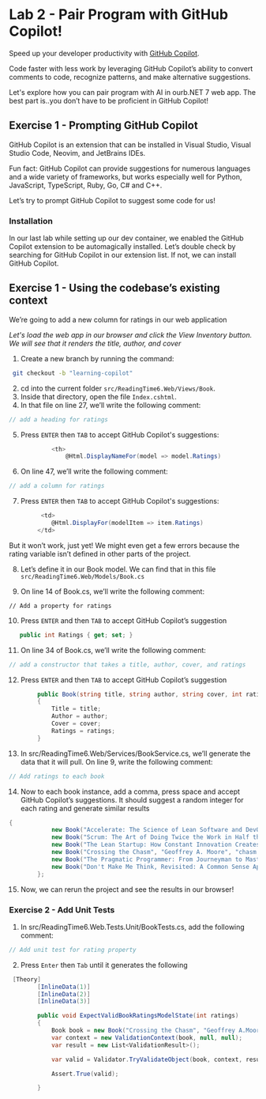 # Lab 2 - Pair Program with GitHub Copilot!

Speed up your developer productivity with [GitHub Copilot](https://github.com/features/copilot).

Code faster with less work by leveraging GitHub Copilot’s ability to convert comments to code, recognize patterns, and make alternative suggestions.

Let's explore how you can pair program with AI in ourb.NET 7 web app. The best part is..you don’t have to be proficient in GitHub Copilot!

## Exercise 1 - Prompting GitHub Copilot

GitHub Copilot is an extension that can be installed in Visual Studio, Visual Studio Code, Neovim, and JetBrains IDEs. 

Fun fact: GitHub Copilot can provide suggestions for numerous languages and a wide variety of frameworks, but works especially well for Python, JavaScript, TypeScript, Ruby, Go, C# and C++.

Let’s try to prompt GitHub Copilot to suggest some code for us! 

### Installation 
In our last lab while setting up our dev container, we enabled the GitHub Copilot extension to be automagically installed. Let’s double check by searching for GitHub Copilot in our extension list. If not, we can install GitHub Copilot.

## Exercise 1 - Using the codebase’s existing context

We’re going to add a new column for ratings in our web application 

*Let's load the web app in our browser and click the View Inventory button. We will see that it renders the title, author, and cover*
1. Create a new branch by running the command:

```bash
 git checkout -b "learning-copilot"
```

2. cd into the current folder `src/ReadingTime6.Web/Views/Book`.
3. Inside that directory, open the file `Index.cshtml`.
4. In that file on line 27, we’ll write the following comment: 

```csharp
// add a heading for ratings
```

5. Press `ENTER` then `TAB` to accept GitHub Copilot's suggestions:

```csharp
            <th>
                @Html.DisplayNameFor(model => model.Ratings)
```

6. On line 47, we’ll write the following comment: 

```csharp
// add a column for ratings
```

7. Press `ENTER` then `TAB` to accept GitHub Copilot's suggestions:

```csharp
         <td>
            @Html.DisplayFor(modelItem => item.Ratings)
        </td>

```
But it won’t work, just yet! We might even get a few errors because the rating variable isn’t defined in other parts of the project.

8. Let’s define it in our Book model. We can find that in this file `src/ReadingTime6.Web/Models/Book.cs`


9. On line 14 of Book.cs, we’ll write the following comment:
```
// Add a property for ratings
```

10. Press `ENTER` and then `TAB` to accept GitHub Copilot’s suggestion

```csharp
   public int Ratings { get; set; }
```

11. On line 34 of Book.cs, we’ll write the following comment:

```csharp
// add a constructor that takes a title, author, cover, and ratings
```

12. Press `ENTER` and then `TAB` to accept GitHub Copilot’s suggestion

```csharp
        public Book(string title, string author, string cover, int ratings)
        {
            Title = title;
            Author = author;
            Cover = cover;
            Ratings = ratings;
        }

```

13. In src/ReadingTime6.Web/Services/BookService.cs, we’ll generate the data that it will pull. On line 9, write the following comment:

```csharp
// Add ratings to each book
```

14. Now to each book instance, add a comma, press space and accept GitHub Copilot’s suggestions. It should suggest a random integer for each rating and generate similar results

```csharp
{
            new Book("Accelerate: The Science of Lean Software and DevOps: Building and Scaling High Performing Technology Organizations", "Nicole Forsgren, PhD", "forsgren.jpg", 5),
            new Book("Scrum: The Art of Doing Twice the Work in Half the Time", "Jeff Sutherland", "scrum.jpg", 4),
            new Book("The Lean Startup: How Constant Innovation Creates Radically Successful Businesses","Eric Ries", "lean.jpg", 4),
            new Book("Crossing the Chasm", "Geoffrey A. Moore", "chasm.jpg", 3),
            new Book("The Pragmatic Programmer: From Journeyman to Master", "David Thomas", "pragmatic.jpg", 5),
            new Book("Don't Make Me Think, Revisited: A Common Sense Approach to Web Usability"," Steve Krug", "think.jpg", 4),
        };

```

15. Now, we can rerun the project and see the results in our browser!

### Exercise 2 - Add Unit Tests

1. In src/ReadingTime6.Web.Tests.Unit/BookTests.cs, add the following comment:

```csharp 
// Add unit test for rating property
```

2. Press `Enter` then `Tab` until it generates the following
```csharp
 [Theory]
        [InlineData(1)]
        [InlineData(2)]
        [InlineData(3)]

        public void ExpectValidBookRatingsModelState(int ratings)
        {
            Book book = new Book("Crossing the Chasm", "Geoffrey A.Moore", "cover.jpg", ratings);
            var context = new ValidationContext(book, null, null);
            var result = new List<ValidationResult>();

            var valid = Validator.TryValidateObject(book, context, result, true);

            Assert.True(valid);

        }

```


